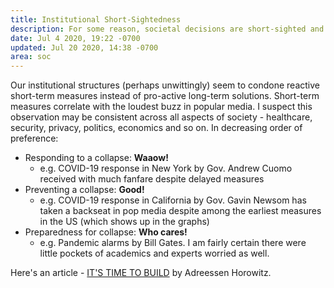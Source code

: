```yaml
---
title: Institutional Short-Sightedness
description: For some reason, societal decisions are short-sighted and reactive.
date: Jul 4 2020, 19:22 -0700
updated: Jul 20 2020, 14:38 -0700
area: soc
---
```


Our institutional structures \(perhaps unwittingly\) seem to condone reactive
short-term measures instead of pro-active long-term solutions. Short-term measures
correlate with the loudest buzz in popular media. I suspect this observation may
be consistent across all aspects of society - healthcare, security, privacy, politics,
economics and so on. In decreasing order of preference:

- Responding to a collapse: **Waaow!**
  - e.g. COVID-19 response in New York by Gov. Andrew Cuomo received with much fanfare despite delayed measures
- Preventing a collapse: **Good!**
  - e.g. COVID-19 response in California by Gov. Gavin Newsom has taken a backseat in pop media despite among the earliest measures in the US \(which shows up in the graphs\)
- Preparedness for collapse: **Who cares!**
  - e.g. Pandemic alarms by Bill Gates. I am fairly certain there were little pockets of academics and experts worried as well.

Here's an article - [IT'S TIME TO BUILD](https://a16z.com/2020/04/18/its-time-to-build/) by Adreessen Horowitz.
